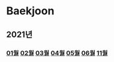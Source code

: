 # Baekjoon

## 2021년

### **[01월](2021-01) [02월](2021-02) [03월](2021-03) [04월](2021-04) [05월](2021-05) [06월](2021-06) [11월](2021-11)**
